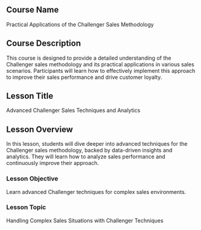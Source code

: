 ## Course Name
Practical Applications of the Challenger Sales Methodology
## Course Description
This course is designed to provide a detailed understanding of the Challenger sales methodology and its practical applications in various sales scenarios. Participants will learn how to effectively implement this approach to improve their sales performance and drive customer loyalty.
## Lesson Title
Advanced Challenger Sales Techniques and Analytics
## Lesson Overview
In this lesson, students will dive deeper into advanced techniques for the Challenger sales methodology, backed by data-driven insights and analytics. They will learn how to analyze sales performance and continuously improve their approach.
### Lesson Objective
Learn advanced Challenger techniques for complex sales environments.
### Lesson Topic
Handling Complex Sales Situations with Challenger Techniques
